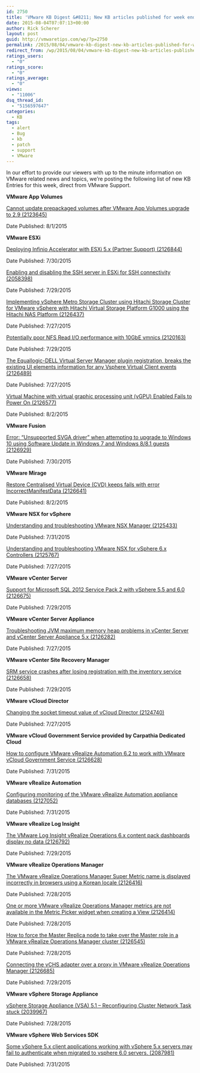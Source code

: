 ```yaml
---
id: 2750
title: 'VMware KB Digest &#8211; New KB articles published for week ending 8/1/15'
date: 2015-08-04T07:07:13+00:00
author: Rick Scherer
layout: post
guid: http://vmwaretips.com/wp/?p=2750
permalink: /2015/08/04/vmware-kb-digest-new-kb-articles-published-for-week-ending-8115/
redirect_from: /wp/2015/08/04/vmware-kb-digest-new-kb-articles-published-for-week-ending-8115/
ratings_users:
  - "0"
ratings_score:
  - "0"
ratings_average:
  - "0"
views:
  - "11006"
dsq_thread_id:
  - "5156597647"
categories:
  - KB
tags:
  - alert
  - Bug
  - kb
  - patch
  - support
  - VMware
---
```

In our effort to provide our viewers with up to the minute information on VMware related news and topics, we&#8217;re posting the following list of new KB Entries for this week, direct from VMware Support.

<!--more-->

**VMware App Volumes**
  
[Cannot update prepackaged volumes after VMware App Volumes upgrade to 2.9 (2123645)](http://vmw.re/1N7peTZ)
  
Date Published: 8/1/2015

**VMware ESXi**
  
[Deploying Infinio Accelerator with ESXi 5.x (Partner Support) (2126844)](http://vmw.re/1hhyuLo)
  
Date Published: 7/30/2015
  
[Enabling and disabling the SSH server in ESXi for SSH connectivity (2058398)](http://vmw.re/1N7ph2j)
  
Date Published: 7/29/2015
  
[Implementing vSphere Metro Storage Cluster using Hitachi Storage Cluster for VMware vSphere with Hitachi Virtual Storage Platform G1000 using the Hitachi NAS Platform (2126437)](http://vmw.re/1hhywml)
  
Date Published: 7/27/2015
  
[Potentially poor NFS Read I/O performance with 10GbE vmnics (2120163)](http://vmw.re/1N7ph2k)
  
Date Published: 7/29/2015
  
[The Equallogic-DELL Virtual Server Manager plugin registration, breaks the existing UI elements information for any Vsphere Virtual Client events (2126489)](http://vmw.re/1hhywmm)
  
Date Published: 7/27/2015
  
[Virtual Machine with virtual graphic processing unit (vGPU) Enabled Fails to Power On (2126577)](http://vmw.re/1N7peU4)
  
Date Published: 8/2/2015

**VMware Fusion**
  
[Error: &#8220;Unsupported SVGA driver&#8221; when attempting to upgrade to Windows 10 using Software Update in Windows 7 and Windows 8/8.1 guests (2126929)](http://vmw.re/1hhywmn)
  
Date Published: 7/30/2015

**VMware Mirage**
  
[Restore Centralised Virtual Device (CVD) keeps fails with error IncorrectManifestData (2126641)](http://vmw.re/1N7ph2n)
  
Date Published: 8/2/2015

**VMware NSX for vSphere**
  
[Understanding and troubleshooting VMware NSX Manager (2125433)](http://vmw.re/1hhywmo)
  
Date Published: 7/31/2015
  
[Understanding and troubleshooting VMware NSX for vSphere 6.x Controllers (2125767)](http://vmw.re/1N7phiB)
  
Date Published: 7/27/2015

**VMware vCenter Server**
  
[Support for Microsoft SQL 2012 Service Pack 2 with vSphere 5.5 and 6.0 (2126675)](http://vmw.re/1hhywmp)
  
Date Published: 7/29/2015

**VMware vCenter Server Appliance**
  
[Troubleshooting JVM maximum memory heap problems in vCenter Server and vCenter Server Appliance 5.x (2126282)](http://vmw.re/1N7phiF)
  
Date Published: 7/27/2015

**VMware vCenter Site Recovery Manager**
  
[SRM service crashes after losing registration with the inventory service (2126658)](http://vmw.re/1hhyuLx)
  
Date Published: 7/29/2015

**VMware vCloud Director**
  
[Changing the socket timeout value of vCloud Director (2124740)](http://vmw.re/1N7phiG)
  
Date Published: 7/27/2015

**VMware vCloud Government Service provided by Carpathia Dedicated Cloud**
  
[How to configure VMware vRealize Automation 6.2 to work with VMware vCloud Government Service (2126628)](http://vmw.re/1hhyv1K)
  
Date Published: 7/31/2015

**VMware vRealize Automation**
  
[Configuring monitoring of the VMware vRealize Automation appliance databases (2127052)](http://vmw.re/1N7phiH)
  
Date Published: 7/31/2015

**VMware vRealize Log Insight**
  
[The VMware Log Insight vRealize Operations 6.x content pack dashboards display no data (2126792)](http://vmw.re/1hhywms)
  
Date Published: 7/29/2015

**VMware vRealize Operations Manager**
  
[The VMware vRealize Operations Manager Super Metric name is displayed incorrectly in browsers using a Korean locale (2126416)](http://vmw.re/1N7phiI)
  
Date Published: 7/28/2015
  
[One or more VMware vRealize Operations Manager metrics are not available in the Metric Picker widget when creating a View (2126414)](http://vmw.re/1N7peUb)
  
Date Published: 7/28/2015
  
[How to force the Master Replica node to take over the Master role in a VMware vRealize Operations Manager cluster (2126545)](http://vmw.re/1hhywmu)
  
Date Published: 7/28/2015
  
[Connecting the vCHS adapter over a proxy in VMware vRealize Operations Manager (2126685)](http://vmw.re/1N7phiN)
  
Date Published: 7/29/2015

**VMware vSphere Storage Appliance**
  
[vSphere Storage Appliance (VSA) 5.1 &#8211; Reconfiguring Cluster Network Task stuck (2039967)](http://vmw.re/1hhyv1L)
  
Date Published: 7/28/2015

**VMware vSphere Web Services SDK**
  
[Some vSphere 5.x client applications working with vSphere 5.x servers may fail to authenticate when migrated to vsphere 6.0 servers. (2087981)](http://vmw.re/1hhyv1M)
  
Date Published: 7/31/2015

<div class="feedflare">
</div>